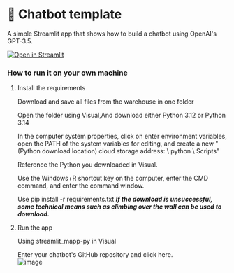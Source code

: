 # 💬 Chatbot template

A simple Streamlit app that shows how to build a chatbot using OpenAI's GPT-3.5.

[![Open in Streamlit](https://static.streamlit.io/badges/streamlit_badge_black_white.svg)](https://chatbot-template.streamlit.app/)

### How to run it on your own machine

1. Install the requirements

   Download and save all files from the warehouse in one folder

   Open the folder using Visual,And download either Python 3.12 or Python 3.14

   In the computer system properties, click on enter environment variables, open the PATH of the system variables for editing, and create a new "(Python download location) cloud storage address: \ python \ Scripts"

   Reference the Python you downloaded in Visual.

   Use the Windows+R shortcut key on the computer, enter the CMD command, and enter the command window.

   Use pip install -r requirements.txt
   ***If the download is unsuccessful, some technical means such as climbing over the wall can be used to download.***

2. Run the app

    Using streamlit_mapp-py in Visual

    Enter your chatbot's GitHub repository and click here.<br>
    ![image](image/01.png)



  
